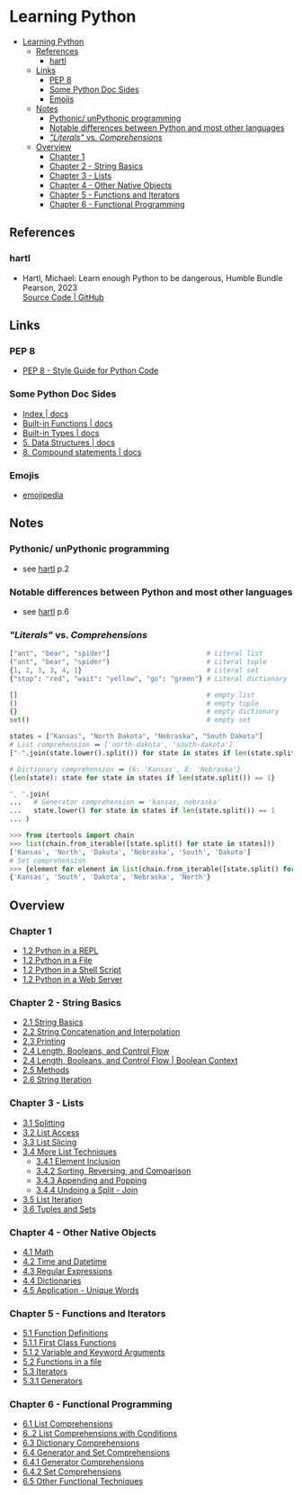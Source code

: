 # Learning Python

- [Learning Python](#learning-python)
  - [References](#references)
    - [hartl](#hartl)
  - [Links](#links)
    - [PEP 8](#pep-8)
    - [Some Python Doc Sides](#some-python-doc-sides)
    - [Emojis](#emojis)
  - [Notes](#notes)
    - [Pythonic/ unPythonic programming](#pythonic-unpythonic-programming)
    - [Notable differences between Python and most other languages](#notable-differences-between-python-and-most-other-languages)
    - [*"Literals"* vs. *Comprehensions*](#literals-vs-comprehensions)
  - [Overview](#overview)
    - [Chapter 1](#chapter-1)
    - [Chapter 2 - String Basics](#chapter-2---string-basics)
    - [Chapter 3 - Lists](#chapter-3---lists)
    - [Chapter 4 - Other Native Objects](#chapter-4---other-native-objects)
    - [Chapter 5 - Functions and Iterators](#chapter-5---functions-and-iterators)
    - [Chapter 6 - Functional Programming](#chapter-6---functional-programming)

## References

### hartl

- Hartl, Michael: Learn enough Python to be dangerous, Humble Bundle Pearson, 2023  
  [Source Code | GitHub](https://github.com/learnenough/learn_enough_python_code_listings)

## Links

### PEP 8

- [PEP 8 - Style Guide for Python Code](https://peps.python.org/pep-0008/)

### Some Python Doc Sides

- [Index | docs](https://docs.python.org/3/genindex.html)
- [Built-in Functions | docs](https://docs.python.org/3/library/functions.html)
- [Built-in Types | docs](https://docs.python.org/3/library/stdtypes.html)
- [5. Data Structures | docs](https://docs.python.org/3/tutorial/datastructures.html)
- [8. Compound statements | docs](https://docs.python.org/3/reference/compound_stmts.html)

### Emojis

- [emojipedia](https://emojipedia.org/)

## Notes

### Pythonic/ unPythonic programming

- see [hartl](#hartl) p.2

### Notable differences between Python and most other languages

- see [hartl](#hartl) p.6

### *"Literals"* vs. *Comprehensions*

``` Python
["ant", "bear", "spider"]                        # Literal list
("ant", "bear", "spider")                        # Literal tuple
{1, 2, 3, 3, 4, 1}                               # Literal set
{"stop": "red", "wait": "yellow", "go": "green"} # Literal dictionary

[]                                               # empty list
()                                               # empty tuple
{}                                               # empty dictionary
set()                                            # empty set

states = ["Kansas", "North Dakota", "Nebraska", "South Dakota"]
# List comprehension ➡️ ['north-dakota', 'south-dakota']
["-".join(state.lower().split()) for state in states if len(state.split()) > 1]

# Dictionary comprehension ➡️ {6: 'Kansas', 8: 'Nebraska'}
{len(state): state for state in states if len(state.split()) == 1}

", ".join(
...   # Generator comprehension ➡️ 'kansas, nebraska'
...   state.lower() for state in states if len(state.split()) == 1
... )

>>> from itertools import chain
>>> list(chain.from_iterable([state.split() for state in states]))
['Kansas', 'North', 'Dakota', 'Nebraska', 'South', 'Dakota']
# Set comprehension
>>> {element for element in list(chain.from_iterable([state.split() for state in states]))}
{'Kansas', 'South', 'Dakota', 'Nebraska', 'North'}
```

## Overview

### Chapter 1

- [1.2 Python in a REPL](./chp001/README.001.md#12-python-in-a-repl)
- [1.2 Python in a File](./chp001/README.001.md#13-python-in-a-file)
- [1.2 Python in a Shell Script](./chp001/README.001.md#14-python-in-a-shell-script)
- [1.2 Python in a Web Server](./chp001/README.001.md#15-python-in-a-web-server)

### Chapter 2 - String Basics

- [2.1 String Basics](./chp002.strings/README.002.01.md#21-string-basics)
- [2.2 String Concatenation and Interpolation](./chp002.strings/README.002.01.md#22-concatenation-and-interpolation)
- [2.3 Printing](./chp002.strings/README.002.02.md#23-printing)
- [2.4 Length, Booleans, and Control Flow](./chp002.strings/README.002.02.md#24-length-boolean-and-control-flow)
- [2.4 Length, Booleans, and Control Flow | Boolean Context](./chp002.strings/README.002.03.md#24-length-boolean-and-control-flow)
- [2.5 Methods](./chp002.strings/README.002.03.md#25-methods)
- [2.6 String Iteration](./chp002.strings/README.002.03.md#26-string-iteration)

### Chapter 3 - Lists

- [3.1 Splitting](./chp003.lists/README.003.01.md#31-splitting)
- [3.2 List Access](./chp003.lists/README.003.01.md#32-list-access)
- [3.3 List Slicing](./chp003.lists/README.003.02.md#33-list-slicing)
- [3.4 More List Techniques](./chp003.lists/README.003.02.md#34-more-list-techniques)
  - [3.4.1 Element Inclusion](./chp003.lists/README.003.02.md#341-element-inclusion)
  - [3.4.2 Sorting, Reversing, and Comparison](./chp003.lists/README.003.02.md#342-sorting-reversing-and-comparison)
  - [3.4.3 Appending and Popping](./chp003.lists/README.003.02.md#343-appending-and-popping)
  - [3.4.4 Undoing a Split - Join](./chp003.lists/README.003.02.md#344-undoing-a-split---join)
- [3.5 List Iteration](./chp003.lists/README.003.03.md#35-list-iteration)
- [3.6 Tuples and Sets](./chp003.lists/README.003.04.tuples&set.md#36-tuples-and-sets)

### Chapter 4 - Other Native Objects

- [4.1 Math](./chp004.other-native-object/README.004.01.math.md#41-math)
- [4.2 Time and Datetime](./chp004.other-native-object/README.004.02.date-time.md#42-time-and-datetime)
- [4.3 Regular Expressions](./chp004.other-native-object/README.004.03.regex.md#43-regular-expressions---regex)
- [4.4 Dictionaries](./chp004.other-native-object/README.004.04.dictionaries.md#44-dictionaries)
- [4.5 Application - Unique Words](./chp004.other-native-object/README.004.05.exercise.unique-words.md)

### Chapter 5 - Functions and Iterators

- [5.1 Function Definitions](./chp005_functions_iterators/README.005.01.func.md#51-function-definitions)
- [5.1.1 First Class Functions](./chp005_functions_iterators/README.005.01.func.md#511-first-class-functions)
- [5.1.2 Variable and Keyword Arguments](./chp005_functions_iterators/README.005.01.func.md#512-variable-and-keyword-arguments)
- [5.2 Functions in a file](./chp005_functions_iterators/README.005.01.func.md#52-functions-in-a-file)
- [5.3 Iterators](./chp005_functions_iterators/README.005.02.iterators.md#53-iterators)
- [5.3.1 Generators](./chp005_functions_iterators/README.005.03.generators.md#531-generators)

### Chapter 6 - Functional Programming

- [6.1 List Comprehensions](./chp006_funcprog/README.006.01.funcprog.list-comprehensions.md#61-list-comprehensions)
- [6..2 List Comprehensions with Conditions](./chp006_funcprog/README.006.01.funcprog.list-comprehensions.md#62-list-comprehensions-with-conditions)
- [6.3 Dictionary Comprehensions](./chp006_funcprog/README.006.02.funcprog.dict-comprehensions.md#63-dictionary-comprehensions)
- [6.4 Generator and Set Comprehensions](./chp006_funcprog/README.006.03.funcprog.generator-set-comprehensions.md#64-generator-and-set-comprehensions)
- [6.4.1 Generator Comprehensions](./chp006_funcprog/README.006.03.funcprog.generator-set-comprehensions.md#641-generator-comprehensions)
- [6.4.2 Set Comprehensions](./chp006_funcprog/README.006.03.funcprog.generator-set-comprehensions.md#642-set-comprehensions)
- [6.5 Other Functional Techniques](./chp006_funcprog/README.006.04.funcprog.other-func-techniques.md)
